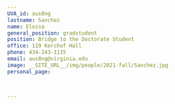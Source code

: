 ```yaml
---
UVA_id: aus8ng
lastname: Sanchez
name: Eloisa
general_position: gradstudent
position: Bridge to the Doctorate Student
office: 119 Kerchof Hall
phone: 434-243-1115 
email: aus8ng@virginia.edu
image: __SITE_URL__/img/people/2021-fall/Sanchez.jpg 
personal_page:



---
```

